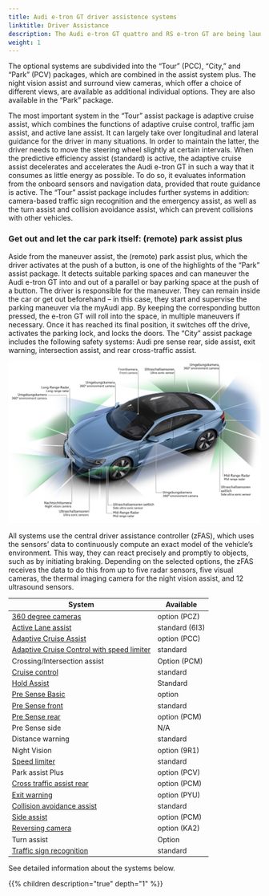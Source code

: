 ```yaml
---
title: Audi e-tron GT driver assistence systems
linktitle: Driver Assistance
description: The Audi e-tron GT quattro and RS e-tron GT are being launched on the market with a wide range of driver assist systems. The Audi pre sense front and Audi pre sense basic safety systems as well as the lane departure warning system and cruise control system are standard features. 
weight: 1
---
```


The optional systems are subdivided into the “Tour” (PCC),  “City,” and “Park” (PCV) packages, which are combined in the assist system plus. The night vision assist and surround view cameras, which offer a choice of different views, are available as additional individual options. They are also available in the “Park” package.

The most important system in the “Tour” assist package is adaptive cruise assist, which combines the functions of adaptive cruise control, traffic jam assist, and active lane assist. It can largely take over longitudinal and lateral guidance for the driver in many situations. In order to maintain the latter, the driver needs to move the steering wheel slightly at certain intervals. When the predictive efficiency assist (standard) is active, the adaptive cruise assist decelerates and accelerates the Audi e-tron GT in such a way that it consumes as little energy as possible. To do so, it evaluates information from the onboard sensors and navigation data, provided that route guidance is active. The “Tour” assist package includes further systems in addition: camera-based traffic sign recognition and the emergency assist, as well as the turn assist and collision avoidance assist, which can prevent collisions with other vehicles.

### Get out and let the car park itself: (remote) park assist plus

Aside from the maneuver assist, the (remote) park assist plus, which the driver activates at the push of a button, is one of the highlights of the “Park” assist package. It detects suitable parking spaces and can maneuver the Audi e-tron GT into and out of a parallel or bay parking space at the push of a button. The driver is responsible for the maneuver. They can remain inside the car or get out beforehand – in this case, they start and supervise the parking maneuver via the myAudi app. By keeping the corresponding button pressed, the e-tron GT will roll into the space, in multiple maneuvers if necessary. Once it has reached its final position, it switches off the drive, activates the parking lock, and locks the doors. The “City” assist package includes the following safety systems: Audi pre sense rear, side assist, exit warning, intersection assist, and rear cross-traffic assist.

![Sensors](sensors.jpg "Audi e-tron GT sensors")

All systems use the central driver assistance controller (zFAS), which uses the sensors’ data to continuously compute an exact model of the vehicle’s environment. This way, they can react precisely and promptly to objects, such as by initiating braking. Depending on the selected options, the zFAS receives the data to do this from up to five radar sensors, five visual cameras, the thermal imaging camera for the night vision assist, and 12 ultrasound sensors.

| **System**    | **Available** |
| ----------- | ----------- |
| [360 degree cameras](360camera) | option (PCZ) |
| [Active Lane assist](activelaneassist) | standard (6I3)|
| [Adaptive Cruise Assist](adaptivecruiseassist) | option (PCC) |
| [Adaptive Cruise Control with speed limiter](adaptivecruisecontrol) | standard |
| Crossing/Intersection assist | Option (PCM) |
| [Cruise control](cruisecontrol) | standard |
| [Hold Assist](holdassist) | Standard |
| [Pre Sense Basic](presensebasic) | option |
| [Pre Sense front](presensefront) | standard |
| [Pre Sense rear](presenserear) | option (PCM) |
| Pre Sense side | N/A |
| Distance warning | standard |
| Night Vision | option (9R1) |
| [Speed limiter](speedlimiter) | standard |
| Park assist Plus | option (PCV) |
| [Cross traffic assist rear](crosstrafficassistrear) | option (PCM) |
| [Exit warning](exitwarning) | option (PYU) |
| [Collision avoidance assist](collisionavoidanceassist) | standard |
| [Side assist](sideassist) | option (PCM) |
| [Reversing camera](reversingcamera) | option (KA2) |
| Turn assist | Option  |
| [Traffic sign recognition](trafficsignrecognition) | standard |

See detailed information about the systems below.

{{% children description="true" depth="1" %}}

